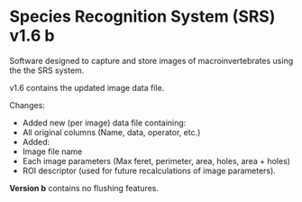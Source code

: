# Species Recognition System (SRS) v1.6 b 

Software designed to capture and store images of macroinvertebrates using the the SRS system.

v1.6 contains the updated image data file.

Changes:
- Added new (per image) data file containing:
- All original columns (Name, data, operator, etc.)
- Added:
 - Image file name
 - Each image parameters (Max feret, perimeter, area, holes, area + holes)
 - ROI descriptor (used for future recalculations of image parameters).

**Version b** contains no flushing features.
